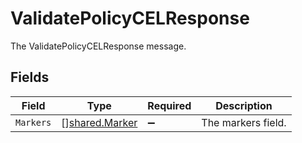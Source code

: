 # ValidatePolicyCELResponse

The ValidatePolicyCELResponse message.


## Fields

| Field                                                   | Type                                                    | Required                                                | Description                                             |
| ------------------------------------------------------- | ------------------------------------------------------- | ------------------------------------------------------- | ------------------------------------------------------- |
| `Markers`                                               | [][shared.Marker](../../../pkg/models/shared/marker.md) | :heavy_minus_sign:                                      | The markers field.                                      |
